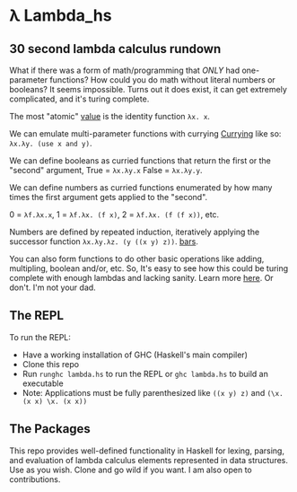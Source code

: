 # λ Lambda_hs

## 30 second lambda calculus rundown
What if there was a form of math/programming that *ONLY* had one-parameter functions? How could you do math without literal numbers or booleans? It seems impossible. Turns out it does exist, it can get extremely complicated, and it's turing complete.

The most "atomic" <ins>value</ins> is the identity function `λx. x`.

We can emulate multi-parameter functions with currying [Currying](https://en.wikipedia.org/wiki/Currying) like so: `λx.λy. (use x and y)`.

We can define booleans as curried functions that return the first or the "second" argument, True = `λx.λy.x` False = `λx.λy.y`.

We can define numbers as curried functions enumerated by how many times the first argument gets applied to the "second". 

0 = `λf.λx.x`, 1 = `λf.λx. (f x)`, 2 = `λf.λx. (f (f x))`, etc.

Numbers are defined by repeated induction, iteratively applying the successor function `λx.λy.λz. (y ((x y) z))`. [bars](https://www.tiktok.com/@yamsox/video/7026216483239873798).

You can also form functions to do other basic operations like adding, multipling, boolean and/or, etc. So, It's easy to see how this could be turing complete with enough lambdas and lacking sanity. Learn more [here](http://bach.ai/lambda-calculus-for-absolute-dummies/). Or don't. I'm not your dad.


## The REPL
To run the REPL:
 * Have a working installation of GHC (Haskell's main compiler)
 * Clone this repo
 * Run `runghc lambda.hs` to run the REPL or `ghc lambda.hs` to build an executable
 * Note: Applications must be fully parenthesized like `((x y) z)` and `(\x. (x x) \x. (x x))`
 
 ## The Packages
 This repo provides well-defined functionality in Haskell for lexing, parsing, and evaluation of lambda calculus elements represented in data structures. Use as you wish. Clone and go wild if you want. I am also open to contributions.
